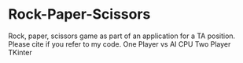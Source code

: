 # Rock-Paper-Scissors
Rock, paper, scissors game as part of an application for a TA position. Please cite if you refer to my code.
One Player vs AI CPU
Two Player
TKinter 
